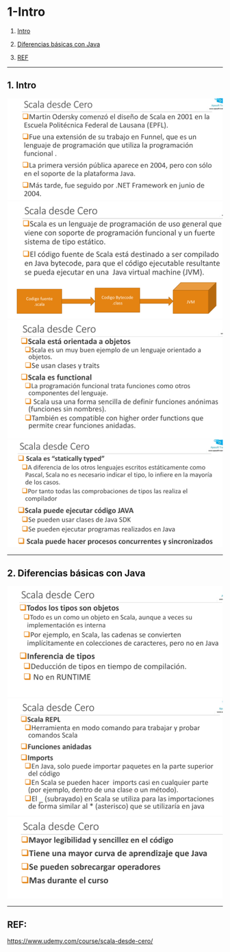 # 1-Intro

1. [Intro](#schema1)
2. [Diferencias básicas con Java](#schema2)



10. [REF](#schemaref)

<hr>

<a name="schema1"></a>

## 1. Intro

![](./img/intro.png)
![](./img/intro_2.png)
![](./img/intro_3.png)
![](./img/intro_4.png)


<hr>

<a name="schema2"></a>

## 2. Diferencias básicas con Java

![](./img/dif.png)
![](./img/dif_2.png)
![](./img/dif_3.png)















<hr>

<a name="schemaref"></a>


## REF: 
https://www.udemy.com/course/scala-desde-cero/